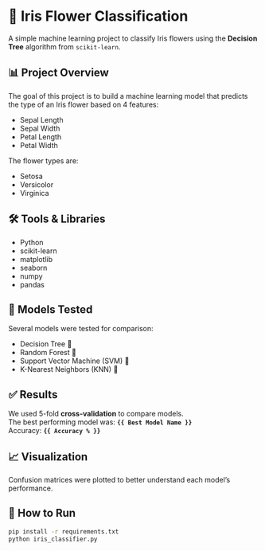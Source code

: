 # 🌸 Iris Flower Classification

A simple machine learning project to classify Iris flowers using the **Decision Tree** algorithm from `scikit-learn`.

## 📊 Project Overview
The goal of this project is to build a machine learning model that predicts the type of an Iris flower based on 4 features:
- Sepal Length
- Sepal Width
- Petal Length
- Petal Width

The flower types are:
- Setosa
- Versicolor
- Virginica

## 🛠️ Tools & Libraries
- Python
- scikit-learn
- matplotlib
- seaborn
- numpy
- pandas

## 🧠 Models Tested
Several models were tested for comparison:
- Decision Tree 🌳
- Random Forest 🌲
- Support Vector Machine (SVM) 🧮
- K-Nearest Neighbors (KNN) 👥

## ✅ Results
We used 5-fold **cross-validation** to compare models.  
The best performing model was: **`{{ Best Model Name }}`**  
Accuracy: **`{{ Accuracy % }}`**

## 📈 Visualization
Confusion matrices were plotted to better understand each model’s performance.

## 🚀 How to Run
```bash
pip install -r requirements.txt
python iris_classifier.py
